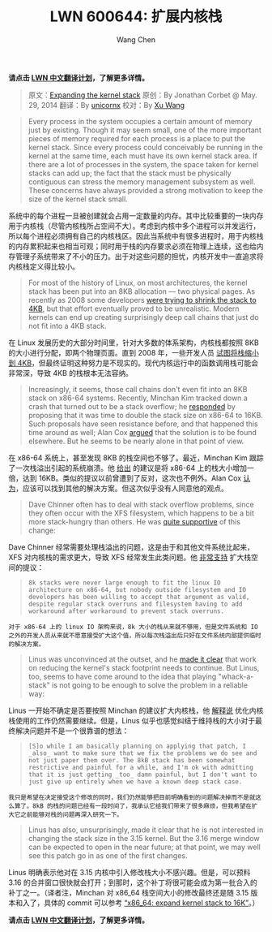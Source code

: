 ﻿---
layout: post
draft: false
top: false
author: 'Wang Chen'
title: "LWN 600644: 扩展内核栈"
album: 'LWN 中文翻译'
group: translation
license: "cc-by-sa-4.0"
permalink: /lwn-600644/
description: "LWN 中文翻译，扩展内核栈"
category:
  - 进程调度
  - LWN
tags:
  - Linux
  - scheduling
  - stack
---

**请点击 [LWN 中文翻译计划](/lwn)，了解更多详情。**

> 原文：[Expanding the kernel stack](https://lwn.net/Articles/600644/)
> 原创：By Jonathan Corbet @ May. 29, 2014
> 翻译：By [unicornx](https://gitee.com/unicornx)
> 校对：By [Xu Wang](https://gitee.com/wangxuszcn)

> Every process in the system occupies a certain amount of memory just by existing. Though it may seem small, one of the more important pieces of memory required for each process is a place to put the kernel stack. Since every process could conceivably be running in the kernel at the same time, each must have its own kernel stack area. If there are a lot of processes in the system, the space taken for kernel stacks can add up; the fact that the stack must be physically contiguous can stress the memory management subsystem as well. These concerns have always provided a strong motivation to keep the size of the kernel stack small.

系统中的每个进程一旦被创建就会占用一定数量的内存。其中比较重要的一块内存用于内核栈（尽管内核栈所占空间不大）。考虑到内核中多个进程可以并发运行，所以每个进程必须拥有自己的内核栈区。因此当系统中有很多进程时，用于内核栈的内存累积起来也相当可观；同时用于栈的内存要求必须在物理上连续，这也给内存管理子系统带来了不小的压力。出于对这些问题的担忧，内核开发中一直追求将内核栈定义得比较小。

> For most of the history of Linux, on most architectures, the kernel stack has been put into an 8KB allocation — two physical pages. As recently as 2008 some developers [were trying to shrink the stack to 4KB](https://lwn.net/Articles/279229/), but that effort eventually proved to be unrealistic. Modern kernels can end up creating surprisingly deep call chains that just do not fit into a 4KB stack.

在 Linux 发展历史的大部分时间里，针对大多数的体系架构，内核栈都按照 8KB 的大小进行分配，即两个物理页面。直到 2008 年，一些开发人员 [试图将栈缩小到 4KB][6]，但最终证明这种努力是不现实的。现代内核运行中的函数调用栈可能会非常深，导致 4KB 的栈根本无法容纳。

> Increasingly, it seems, those call chains don't even fit into an 8KB stack on x86-64 systems. Recently, Minchan Kim tracked down a crash that turned out to be a stack overflow; he [responded](https://lwn.net/Articles/600645/) by proposing that it was time to double the stack size on x86-64 to 16KB. Such proposals have seen resistance before, and that happened this time around as well; Alan Cox [argued](https://lwn.net/Articles/600646/) that the solution is to be found elsewhere. But he seems to be nearly alone in that point of view.

在 x86-64 系统上，甚至发现 8KB 的栈空间也不够了。最近，Minchan Kim 跟踪了一次栈溢出引起的系统崩溃。他 [给出][1] 的建议是将 x86-64 上的栈大小增加一倍，达到 16KB。类似的提议以前曾遭到了反对，这次也不例外。Alan Cox [认为][2]，应该可以找到其他的解决方案。但这次似乎没有人同意他的观点。

> Dave Chinner often has to deal with stack overflow problems, since they often occur with the XFS filesystem, which happens to be a bit more stack-hungry than others. He was [quite supportive](https://lwn.net/Articles/600647/) of this change:

Dave Chinner 经常需要处理栈溢出的问题，这是由于和其他文件系统比起来，XFS 对内核栈的需求更大，导致 XFS 经常发生此类问题。他 [非常支持][3] 扩大栈空间的提议：

> `8k stacks were never large enough to fit the linux IO architecture on x86-64, but nobody outside filesystem and IO developers has been willing to accept that argument as valid, despite regular stack overruns and filesystem having to add workaround after workaround to prevent stack overruns.`

`对于 x86-64 上的 linux IO 架构来说，8k 大小的栈从来就不够用，但是文件系统和 IO 之外的开发人员从来就不愿意接受扩大这个值，所以每次栈溢出后只好在文件系统内部提供临时的解决方案。`

> Linus was unconvinced at the outset, and he [made it clear](https://lwn.net/Articles/600649/) that work on reducing the kernel's stack footprint needs to continue. But Linus, too, seems to have come around to the idea that playing "whack-a-stack" is not going to be enough to solve the problem in a reliable way:

Linus 一开始不确定是否要按照 Minchan 的建议扩大内核栈，他 [解释说][4] 优化内核栈使用的工作仍然需要继续。但是，Linus 似乎也感觉纠结于维持栈的大小对于最终解决问题并不是一个很靠谱的想法：

> `[S]o while I am basically planning on applying that patch, I _also_ want to make sure that we fix the problems we do see and not just paper them over. The 8kB stack has been somewhat restrictive and painful for a while, and I'm ok with admitting that it is just getting _too_ damn painful, but I don't want to just give up entirely when we have a known deep stack case.`

`我只是希望在决定接受这个修改的同时，我们仍然能够把目前明确看到的问题解决掉而不是就这么算了。8kB 的栈的问题已经有一段时间了，我承认它给我们带来了很多麻烦，但我希望在扩大它之前能够对栈的问题再深入研究一下。`

> Linus has also, unsurprisingly, made it clear that he is not interested in changing the stack size in the 3.15 kernel. But the 3.16 merge window can be expected to open in the near future; at that point, we may well see this patch go in as one of the first changes.

Linus 明确表示他对在 3.15 内核中引入修改栈大小不感兴趣。但是，可以预料 3.16 的合并窗口很快就会打开；到那时，这个补丁将很可能会成为第一批合入的补丁之一。（译者注，Minchan 对 x86_64 栈空间大小的修改最终还是随 3.15 版本和入了，具体的 commit 可以参考 [“x86_64: expand kernel stack to 16K”][5]。）

**请点击 [LWN 中文翻译计划](/lwn)，了解更多详情。**

[1]: https://lwn.net/Articles/600645/
[2]: https://lwn.net/Articles/600646/
[3]: https://lwn.net/Articles/600647/
[4]: https://lwn.net/Articles/600649/
[5]: https://git.kernel.org/pub/scm/linux/kernel/git/torvalds/linux.git/commit/?id=6538b8ea886e472f4431db8ca1d60478f838d14b
[6]: https://lwn.net/Articles/279229/


